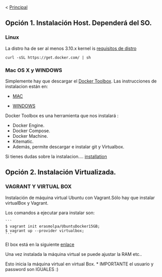 <  [Principal](http://erasmolpa.github.io/dockerLab)

## Opción 1. Instalación Host. Dependerá del SO.

### Linux

La distro ha de ser  al menos 3.10.x kernel is [requisitos de distro](https://docs.docker.com/installation/binaries/#check-kernel-dependencies)

```
curl -sSL https://get.docker.com/ | sh
```

### Mac OS X y WINDOWS 

Simplemente hay que descargar el [Docker Toolbox](https://www.docker.com/products/docker-toolbox). Las instrucciones de instalacion están en: 

* [MAC](https://docs.docker.com/installation/mac/)

* [WINDOWS](https://docs.docker.com/engine/installation/windows/)


Docker Toolbox es una herramienta que nos instalará :

* Docker Engine.
* Docker Compose.
* Docker Machine.
* Kitematic.
* Además, permite descargar e instalar git y Virtualbox.

Si tienes dudas sobre la instalacion.... [installation](https://docs.docker.com/installation/)

## Opción 2. Instalación Virtualizada.

### VAGRANT Y VIRTUAL BOX

   Instalación de máquina virtual Ubuntu con Vagrant.Sólo hay que instalar virtualBox y Vagrant.
   
   Los comandos a ejecutar para instalar son:
    
    ```
    $ vagrant init erasmolpa/UbuntuDocker15GB;
    $ vagrant up --provider virtualbox;
    ```
   El box está en la siguiente [enlace](https://atlas.hashicorp.com/erasmolpa/boxes/UbuntuDocker15GB)
   
   Una vez instalada la máquina virtual se puede ajustar la RAM etc..
   
   Esto inicia la máquina virtual en virtual Box.
     * IMPORTANTE el usuario y password son IGUALES :) 
